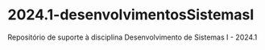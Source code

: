 # 2024.1-desenvolvimentosSistemasI
Repositório de suporte à disciplina Desenvolvimento de Sistemas I - 2024.1 
